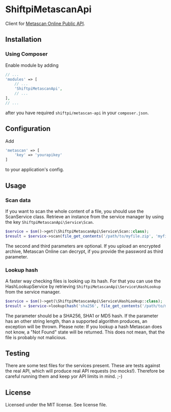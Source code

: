 # ShiftpiMetascanApi
Client for [Metascan Online Public API](https://www.metascan-online.com/).

## Installation
### Using Composer
Enable module by adding 
```php
// ...
'modules' => [
    // ...
    'ShiftpiMetascanApi',
    // ...
],
// ...
```
after you have required `shiftpi/metascan-api` in your `composer.json`.

## Configuration
Add 
```php
'metascan' => [
    'key' => 'yourapikey'
]
```
to your application's config.

## Usage
### Scan data
If you want to scan the whole content of a file, you should use the ScanService class. Retrieve an instance from the
service manager by using the key `ShiftpiMetascanApi\Service\Scan`.
```php
$service = $sm()->get(\ShiftpiMetascanApi\Service\Scan::class);
$result = $service->scan(file_get_contents('/path/to/myfile.zip', 'myfile.zip', 'secretpassword'));
```
The second and third parameters are optional. If you upload an encrypted archive, Metascan Online can decrypt, if you provide the password as third parameter.

### Lookup hash
A faster way checking files is looking up its hash. For that you can use the HashLookupService by retrieving `ShiftpiMetascanApi\Service\HashLookup` from the service manager.
```php
$service = $sm()->get(\ShiftpiMetascanApi\Service\HashLookup::class);
$result = $service->lookup(hash('sha256', file_get_contents('/path/to/myfile.zip')));
```
The parameter should be a SHA256, SHA1 or MD5 hash. If the parameter has an other string length, than a supported algorithm produces, an exception will be thrown.
Please note: If you lookup a hash Metascan does not know, a "Not Found" state will be returned. This does not mean, that the file is probably not malicious.

## Testing
There are some test files for the services present. These are tests against the real API, which will produce real API requests (no mocks!). Therefore be careful running them and keep yor API limits in mind. ;-)

## License
Licensed under the MIT license. See license file.